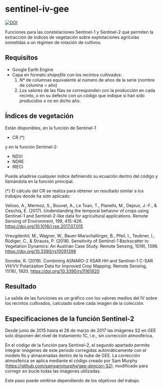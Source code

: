 # sentinel-iv-gee
[![DOI](https://zenodo.org/badge/DOI/10.5281/zenodo.4318780.svg)](https://doi.org/10.5281/zenodo.4318780)

Funciones para las constelaciones Sentinel-1 y Sentinel-2 que permiten la extracción de índices de vegetación sobre explotaciones agrícolas sometidas a un régimen de rotación de cultivos.

## Requisitos
- Google Earth Engine
- Capa en formato *shapefile* con los recintos cultivados:
  1. Nº de columnas equivalente al número de años de la serie (nombre de columna = año)
  2. Los valores de las filas se corresponden con la producción en cada recinto, o en su defecto con un código que indique si han sido producidos o no en dicho año.
  
## Índices de vegetación
Están disponibles, en la función de Sentinel-1
- CR (\*)

y en la función Sentinel-2:
- NDVI
- NDRE
- IRECI

Puede añadirse cualquier índice definiendo su ecuación dentro del código y llamándola en la función principal.

(\*) El cálculo del CR se realiza para obtener un resultado similar a los trabajos donde ha sido aplicado:

Veloso, A., Mermoz, S., Bouvet, A., Le Toan, T., Planells, M., Dejoux, J.-F., & Ceschia, E. (2017). Understanding the temporal behavior of crops using Sentinel-1 and Sentinel-2-like data for agricultural applications. Remote Sensing of Environment, 199, 415-426. https://doi.org/10.1016/j.rse.2017.07.015

Vreugdenhil, M., Wagner, W., Bauer-Marschallinger, B., Pfeil, I., Teubner, I., Rüdiger, C., & Strauss, P. (2018). Sensitivity of Sentinel-1 Backscatter to Vegetation Dynamics: An Austrian Case Study. Remote Sensing, 10(9), 1396. https://doi.org/10.3390/rs10091396

Sonobe, R. (2019). Combining ASNARO-2 XSAR HH and Sentinel-1 C-SAR VH/VV Polarization Data for Improved Crop Mapping. Remote Sensing, 11(16), 1920. https://doi.org/10.3390/rs11161920


## Resultado
La salida de las funciones es un gráfico con los valores medios del IV sobre los recintos cultivados, calculado sobre cada imagen de la colección.

## Especificaciones de la función Sentinel-2
Desde junio de 2015 hasta el 28 de marzo de 2017 las imágenes S2 en GEE solo disponen del nivel de tratamiento 1C, i.e., sin corrección atmosférica. 

En el código de la función para Sentinel-2, el segundo apartado permite integrar imágenes de este período corregidas automáticamente con el modelo 6s y almacenadas dentro de la nube de GEE. La corrección atmosférica se aplica mediante el código creado por Sam Murphy (https://github.com/samsammurphy/gee-atmcorr-S2), modificado para corregir en bucle todas las imágenes utilizadas. 

Este paso puede omitirse dependiendo de los objetivos del trabajo.
